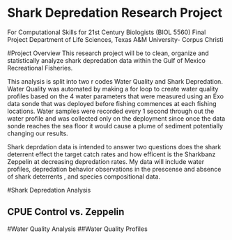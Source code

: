 # Shark Depredation Research Project
For Computational Skills for 21st Century Biologists (BIOL 5560) Final Project
Department of Life Sciences, Texas A&M University- Corpus Christi

#Project Overview
This research project will be to clean, organize and statistically analyze shark depredation data within the Gulf of Mexico Recreational Fisheries. 

This analysis is split into two r codes Water Quality and Shark Depredation. Water Quality was automated by making a for loop to create water quality profiles based on the 4 water parameters that were measured using an Exo data sonde that was deployed before fishing commences at each fishing locations. Water samples were recorded every 1 second through out the water profile and was collected only on the deployment since once the data sonde reaches the sea floor it would cause a plume of sediment potentially changing our results. 

Shark deprdation data is intended to answer two questions does the shark deterrent effect the target catch rates and how efficent is the Sharkbanz Zeppelin at decreasing depredation rates. 
My data will include water profiles, depredation behavior observations in the prescense and absence of shark deterrents , and species compositional data.

#Shark Depredation Analysis
## CPUE Control vs. Zeppelin
#Water Quality Analysis
##Water Quality Profiles
